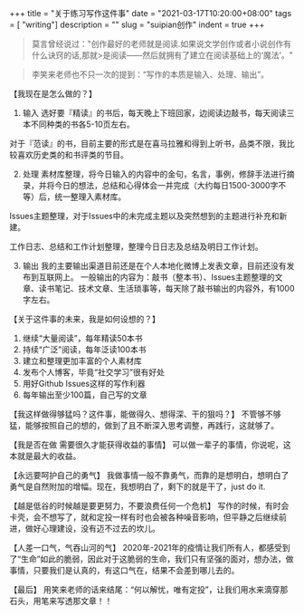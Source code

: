 +++
title = "关于练习写作这件事"
date = "2021-03-17T10:20:00+08:00"
tags = [ "writing"]
description = ""
slug = "suipian创作"
indent = true
+++

> 莫言曾经说过："创作最好的老师就是阅读.如果说文学创作或者小说创作有什么诀窍的话,那就>是阅读——然后就拥有了建立在阅读基础上的‘魔法’。"

> 李笑来老师也不只一次的提到：“写作的本质是输入、处理、输出”。

【我现在是怎么做的？】
1. 输入
选好要『精读』的书后，每天晚上下班回家，边阅读边敲书，每天阅读三本不同种类的书各5-10页左右。

对于『范读』的书，目前主要的形式是在喜马拉雅和得到上听书，品类不限，我比较喜欢历史类的和书评类的节目。

2. 处理
素材库整理，将今日输入的内容中的金句，名言，事例，修辞手法进行摘录，并将今日的想法，总结和心得体会一并完成（大约每日1500-3000字不等）后，统一整理入素材库。

Issues主题整理，对于Issues中的未完成主题以及突然想到的主题进行补充和新建。

工作日志、总结和工作计划整理，整理今日日志及总结及明日工作计划。

3. 输出
我的主要输出渠道目前还是在个人本地化微博上发表文章，目前还没有发布到互联网上。
一般输出的内容为：敲书（整本书）、Issues主题整理的文章、读书笔记、技术文章、生活琐事等，每天除了敲书输出的内容外，有1000字左右。

【关于这件事的未来，我是如何设想的？】
1. 继续“大量阅读”，每年精读50本书
2. 持续“广泛”阅读，每年泛读100本书
3. 建立和整理更加丰富的个人素材库
4. 发布个人博客，毕竟“社交学习”很有好处 
5. 用好Github Issues这样的写作利器
6. 每年输出至少100篇，自己写的文章

【我这样做得够猛吗？这件事，能做得久、想得深、干的狠吗？】
不管够不够猛，能够按照自己的想的，做到了且不断深入思考调整，再践行，这就够了。

【我是否在做 需要很久才能获得收益的事情】
可以做一辈子的事情，你说呢，这本就是最大的收益。

【永远要呵护自己的勇气】
我做事情一般不靠勇气，而靠的是想明白，想明白了勇气是自然附加的增幅。现在，我想明白了，剩下的就是干了，just do it.

【越是低谷的时候越是要更努力，不要浪费任何一个危机】
写作的时候，有时会卡壳，会不想写了，就和定投一样有时也会被各种噪音影响，但平静之后继续前进，做好心理建设，没有迈不过去的坎儿。

【人差一口气，气吞山河的气】
2020年-2021年的疫情让我们所有人，都感受到了“生命”如此的脆弱，因此对于这脆弱的生命，我们只有坚强的面对，想办法，做事情，只要我们是认真的，有这口气在，结果不会差到哪儿去的。

【最后】
用笑来老师的话来结尾：“何以解忧，唯有定投”，让我们用水来滴穿那石头，用笔来写透那文章！！
